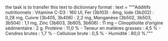 
the task is to transfer this text to dictionnary format :
text = """Additifs nutritionnels : Vitamine C-D3 : 160 UI, Fer (3b103) : 4mg, Iode (3b202) : 0,28 mg, Cuivre (3b405, 3b406) : 2,2 mg, Manganèse (3b502, 3b503, 3b504) : 1,1 mg, Zinc (3b603, 3b605, 3b606) : 11 mg – Clinoptilolite d’origine sédimentaire : 2 g. Protéine : 11,0 % - Teneur en matières grasses : 4,5 % - Cendres brutes : 1,7 % - Cellulose brute : 0,5 % - Humidité : 80,0 %."""

